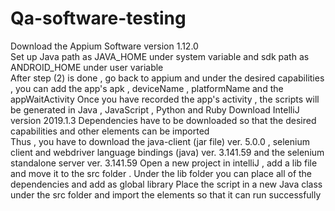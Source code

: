 # Qa-software-testing
Download the Appium Software version 1.12.0  
Set up Java path as JAVA_HOME under system variable and sdk path as ANDROID_HOME under user variable  
After step (2) is done , go back to appium and under the desired capabilities , you can add the app's apk , deviceName , platformName and the appWaitActivity
Once you have recorded the app's activity , the scripts will be generated in Java , JavaScript , Python and Ruby 
Download IntelliJ version 2019.1.3 
Dependencies have to be downloaded so that the desired capabilities and other elements can be imported  
Thus , you have to download the java-client (jar file) ver. 5.0.0 , selenium client and webdriver language bindings (java) ver. 3.141.59 and the selenium standalone server ver. 3.141.59
Open a new project in intelliJ , add a lib file and move it to the src folder . Under the lib folder you can place all of the dependencies and add as global library 
Place the script in a new Java class under the src folder and import the elements so that it can run successfully 
